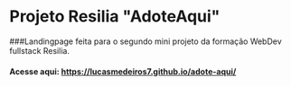 # Projeto Resilia "AdoteAqui"

###Landingpage feita para o segundo mini projeto da formação WebDev fullstack Resilia.

#### Acesse aqui: https://lucasmedeiros7.github.io/adote-aqui/
